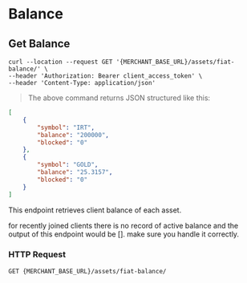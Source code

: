 

# Balance

## Get Balance

```shell
curl --location --request GET '{MERCHANT_BASE_URL}/assets/fiat-balance/' \
--header 'Authorization: Bearer client_access_token' \
--header 'Content-Type: application/json'
```

> The above command returns JSON structured like this:

```json
[
    {
        "symbol": "IRT",
        "balance": "200000",
        "blocked": "0"
    },
    {
        "symbol": "GOLD",
        "balance": "25.3157",
        "blocked": "0"
    }
]
```

This endpoint retrieves client balance of each asset.

<aside class="notice">
for recently joined clients there is no record of active balance and the output of this endpoint would be []. make sure you handle it correctly.
</aside>


### HTTP Request

`GET {MERCHANT_BASE_URL}/assets/fiat-balance/`
